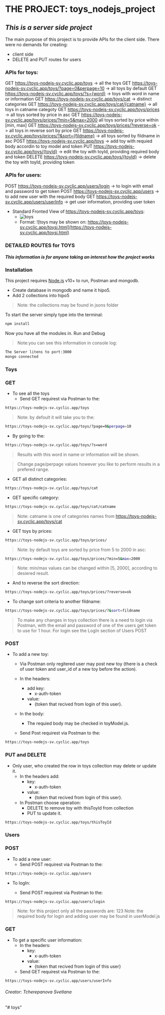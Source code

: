 # __THE PROJECT: toys_nodejs_project__

## *This is a server side project*

The main purpose of this project is to provide APIs for the client side.
There were no demands for creating:

* client side
* DELETE and PUT routes for users 

### __APIs for toys:__

GET https://toys-nodejs-sv.cyclic.app/toys -> all the toys
GET https://toys-nodejs-sv.cyclic.app/toys/?page=0&perpage=10 -> all toys by default
GET https://toys-nodejs-sv.cyclic.app/toys/?s={word} -> toys with word in name or information
GET https://toys-nodejs-sv.cyclic.app/toys/cat -> distinct categories
GET https://toys-nodejs-sv.cyclic.app/toys/cat/{catname} -> all toys in catname categoty
GET https://toys-nodejs-sv.cyclic.app/toys/prices -> all toys sorted by price in asc
GET https://toys-nodejs-sv.cyclic.app/toys/prices/?min=5&max=2000 all toys sorted by price within [min, max]
GET https://toys-nodejs-sv.cyclic.app/toys/prices/?reverse=ok -> all toys in reverse sort by price
GET https://toys-nodejs-sv.cyclic.app/toys/prices/?&sort={fildname} -> all toys sorted by fildname in asc
POST https://toys-nodejs-sv.cyclic.app/toys -> add toy with requied body accordin to toy model and token
PUT https://toys-nodejs-sv.cyclic.app/toys/{toyId} -> edit the toy with toyId, providing required body and token
DELETE https://toys-nodejs-sv.cyclic.app/toys/{toyId} -> delete the toy with toyId, providing token

### __APIs for users:__

POST https://toys-nodejs-sv.cyclic.app/users/login -> to login with email and password to get token
POST https://toys-nodejs-sv.cyclic.app/users -> to add new user with the required body
GET https://toys-nodejs-sv.cyclic.app/users/userInfo -> get user information, providing user token



* Standard Fronted View of https://toys-nodejs-sv.cyclic.app/toys:
  * ![toys](https://toys-nodejs-sv.cyclic.app/iconic.png)
  * Format: ![toys may be shown on: https://toys-nodejs-sv.cyclic.app/toysi.html](https://toys-nodejs-sv.cyclic.app/toysi.html)

### __DETAILED ROUTES for TOYS__

#### *This information is for anyone taking an interest how the project works*

### __Installation__

This project requires [Node.js](https://nodejs.org/) v10+ to run, Postman and mongodb.

* Create database in mongodb and name it hipo5.
* Add 2 collections into hipo5

> Note: the collections may be found in jsons folder

To start the server simply type into the terminal:

```sh
npm install
```

Now you have all the modules in.
Run and Debug

> Note:you can see this information in console log:

```sh
The Server litens to port:3000
mongo connected
```

### __Toys__

### GET

* To see all the toys
  * Send GET requirest via Postman to the:

```sh
https://toys-nodejs-sv.cyclic.app/toys
```

> Note: by defoult it will take you to the:

```sh
https://toys-nodejs-sv.cyclic.app/toys/?page=0&perpage=10
```

* By going to the:

```sh
https://toys-nodejs-sv.cyclic.app/toys/?s=word
```

> Results with this word in name or information will be shown.

> Change page/perpage values however you like to perform results in a prefered range.

* GET all distinct categories:

```sh
https://toys-nodejs-sv.cyclic.app/toys/cat
```

* GET specific category:

```sh
https://toys-nodejs-sv.cyclic.app/toys/cat/catname
```

> Note: catname is one of categories names from https://toys-nodejs-sv.cyclic.app/toys/cat
 
* GET toys by prices:
 
```sh
https://toys-nodejs-sv.cyclic.app/toys/prices/
```

> Note: by default toys are sorted by price from 5 to 2000 in asc:

```sh
https://toys-nodejs-sv.cyclic.app/toys/prices/?min=5&max=2000
```
> Note: min/max values can be changed within [5, 2000], according to desiered result.

* And to reverse the sort direction:

```sh
https://toys-nodejs-sv.cyclic.app/toys/prices/?reverse=ok
```

* To change sort criteria to another fildname:

```sh
https://toys-nodejs-sv.cyclic.app/toys/prices/?&sort=fildname
```

> To make any changes in toys collection there is a need to login via Postman, with the email and password of one of the users get token to use for 1 hour.
> For login see the LogIn section of Users POST

### POST

* To add a new toy:

  * Via Postman only regitered user may post new toy (there is a check of user token and user_id of a new toy before the action).

  * In the headers:
    * add key:
      * x-auth-token
    * value:
      * {token that recived from login of this user}. 
  * In the body:
     * The requied body may be checked in toyModel.js.

  * Send Post requirest via Postman to the:

```sh
https://toys-nodejs-sv.cyclic.app/toys
```

### PUT and DELETE

* Only user, who created the row in toys collection may delete or update it. 
  * In the headers add:
    * key:
      * x-auth-token
    * value:
      * {token that recived from login of this user}.
  * In Postman choose operation:
    * DELETE to remove toy with thisToyId from collection
    * PUT to update it.

```sh
https://toys-nodejs-sv.cyclic.app/toys/thisToyId
```

### __Users__

### POST

* To add a new user:
  * Send POST requirest via Postman to the:

```sh
https://toys-nodejs-sv.cyclic.app/users
```

* To logIn:

  * Send POST requirest via Postman to the:

```sh
https://toys-nodejs-sv.cyclic.app/users/login
```

> Note: for this project only all the passwords are: 123
> Note: the required body for login and adding user may be found in userModel.js

### GET

* To get a specific user information:
  * In the headers:
    * key:
      * x-auth-token
    * value:
      * {token that recived from login of this user}
  * Send GET requirest via Postman to the:

```sh
https://toys-nodejs-sv.cyclic.app/users/userInfo
```

###### Creator: Tcherepanova Svetlana



"# toys" 
